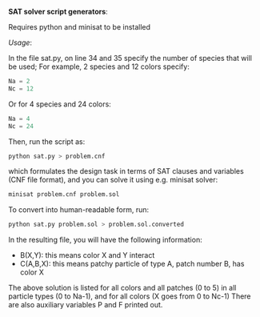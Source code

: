 **SAT solver script generators**:

Requires python and minisat to be installed

*Usage*:

In the file sat.py, on line 34 and 35 specify the number of species that will be used; 
For example, 2 species and 12 colors specify:

```python
Na = 2     
Nc = 12     
```

Or for 4 species and 24 colors:

```python
Na = 4     
Nc = 24
```

Then, run the script as:

```bash
python sat.py > problem.cnf
```

which formulates the design task in terms of SAT clauses and variables (CNF file format), and you can solve it using e.g. minisat solver:

```bash
minisat problem.cnf problem.sol
```

To convert into human-readable form, run:

```bash
python sat.py problem.sol > problem.sol.converted
```

In the resulting file, you will have the following information:

* B(X,Y): this means color X and Y interact
* C(A,B,X): this means patchy particle of type A, patch number B, has color X

The above solution is listed for all colors and all patches (0 to 5) in all particle types (0 to Na-1), and for all colors (X goes from 0 to Nc-1)
There are also auxiliary variables P and F printed out. 


